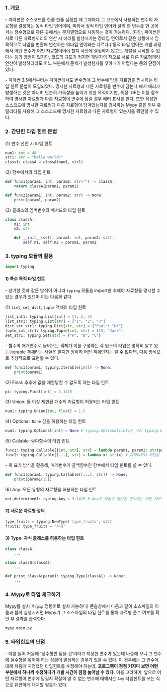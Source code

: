 ### 1. 개요

\- 파이썬은 소스코드를 한줄 한줄 실행할 때 그때마다 그 코드에서 사용하는 변수의 자료형을 결정하는 동적 타입 언어이며, 따라서 정적 타입 언어와 달리 한 변수를 한 곳에서는 정수형으로 다른 곳에서는 문자열형으로 사용하는 것이 가능하다. (다만, 파이썬은 서로 다른 자료형끼리의 연산 시 에러를 발생시키는 강타입 언어로서 같은 상황에서 암묵적으로 타입을 변환해 연산하는 약타입 언어와는 다르다.) 동적 타입 언어는 개발 과정에서 어떤 변수가 어떤 자료형이어야 할지 사전에 결정하지 않고도 개발을 시작할 수 있다는 등의 장점이 있지만, 코드의 규모가 커지면 개발자의 착오로 서로 다른 자료형끼리 연산이 발생하더라도 어느 부분에서 문제가 발생한지를 찾아내기 어렵다는 등의 단점이 있다.

\- 파이썬 3.5에서부터는 파이썬에서도 변수명에 그 변수에 담을 자료형을 명시하는 타입 힌트 문법이 도입되었다. 명시한 자료형과 다른 자료형을 변수에 담는다 해서 에러가 발생하는 것은 아니며 단순히 가독성을 높이기 위한 목적이지만, 특정 IDE는 이를 참조하여 명시한 자료형과 다른 자료형이 변수에 담길 경우 에러 표시를 한다. 또한 작성한 소스코드에 명시한 자료형과 다른 자료형이 담겨있는지를 검사하는 Mypy 같은 외부 유틸리티를 사용해 그 소스코드에 명시한 자료형과 다른 자료형이 있는지를 확인할 수 있다. 


### 2. 간단한 타입 힌트 문법

(1) 변수 선언 시 타입 힌트

```python
num1: int = 48
str1: str = "hello world!"
class1: classA = classA(num1, str1)
```

(2) 함수에서의 타입 힌트

```python
def func1(param1: int, param2: str="") -> classA:
    return classA(param1, param2)

def func2(param1: int, param2: str) -> None:
    print(param1, param2)
```

(3) 클래스의 멤버변수와 메서드의 타입 힌트

```python
class classA:
    m1: int
    m2: str

    def __init__(self, param1: int, param2: str):
        self.m1, self.m2 = param1, param2
```

### 3. typing 모듈의 활용

```python
import typing
```

#### 1) 특수 목적 타입 힌트


\- 상기한 것과 같은 방식이 아니라 `typing` 모듈을 import한 후에야 자료형을 명시할 수 있는 경우가 있으며 이는 다음과 같다.

(1) `list`, `set`, `dict`, `tuple` 객체의 타입 힌트

```python
list_int1: typing.List[int] = [1, 2, 3]
list_str1: typing.List[str] = ["1", "2", "3"]
dict_str_str1: typing.Dict[str, str] = {"Paul": "UK"}
tuple_int_str1: typing.Tuple[int, str] = (15, "Jack")
set_str1: typing.Set[str] = {"A", "B", "C"}
```

\- 함수의 매개변수로 들어오는 객체가 이를 구성하는 각 원소의 타입은 명확히 알고 있는 iterable 객체라는 사실은 알지만 정확히 어떤 객체인지는 알 수 없다면, 다음 방식으로 추상적으로 표현할 수 있다.

```python
def func1(param1: typing.Iterable[int]) -> None:
    print(param1)
```


(2) Final: 추후에 값을 재할당할 수 없도록 하는 타입 힌트

```python
pi: typing.Final[int] = 3.1415
```


(3) Union: 둘 이상 제한된 개수의 자료형이 허용되는 타입 힌트

```python
num1: typing.Union[int, float] = 1.5
```

(4) Optional: `None` 값을 허용하는 타입 힌트

```python
num1: typing.Optional[int] = None # typing.Optional[int]는 사실 typing.Union[int, None]과 같다.
```


(5) Callable: 람다함수의 타입 힌트

```python
func1: typing.Callable[[int, str], str] = lambda param1, param2: str(param1)+param2 # Callable[]의 왼쪽 값은 파라미터에 대한 타입 힌트가 되고 오른쪽 값은 리턴값에 대한 타입 힌트가 된다.
func2: typing.Callable[[...], str] = lambda x: str(x) # 파라미터나 리턴값 중 한 쪽에만 타입 힌트를 두고 싶다면 다른 한 쪽에는 ellipsis 객체를 쓸 수 있다.
```

\- 위 표기 방식을 활용해, 매개변수가 콜백함수인 함수에서 타입 힌트를 쓸 수 있다.

```python
def func1(param1: typing.Callable[[...], str]) -> None:
    print(param1(15))
```

(6) Any: 모든 유형의 자료형을 허용하는 타입 힌트

```python
not_determined1: typing.Any = 3.1415 # Any로 타입이 명시된 변수에는 어떤 자료형이든 다 담을 수 있다.
```


#### 2) 새로운 자료형 정의

```python
type_fruits = typing.NewType('type_fruits', str)
fruit1: type_fruits = "사과"
```


#### 3) Type: 자식 클래스를 허용하는 타입 힌트

```python
class classA:
    ...

class classB(classA):
    ...

def print_classA(param1: typing.Type[classA]) -> None:
    ...
```




### 4. Mypy로 타입 체크하기

Mypy를 설치 후(`pip` 명령어로 설치 가능하다) 콘솔창에서 다음과 같이 소스파일의 이름과 함께 실행시키면 Mypy가 그 소스파일의 타입 힌트를 통해 자료형 준수 여부를 확인 후 결과를 출력한다.

```html
mypy main.py
```



### 5. 타입힌트의 단점

\- 예를 들어 처음에 '정수형만 담을 것'이라고 지정한 변수가 있는데 나중에 보니 그 변수에 실수형을 넣어야 하는 상황이 발생하는 경우가 있을 수 있다. 이 경우에는 그 변수에 대해 처음에 지정했던 타입힌트를 수정해야 하는데, **프로그램이 점점 커지다 보면 이런 부분에서 하나씩 수정하다가 개발 시간이 점점 늘어날 수 있다.** 이를 고려하여, 앞으로 어떤 자료형이 변수에 담길지 확실히 알 수 없는 변수에 대해서는 `Any` 타입힌트를 쓰는 식으로 유연하게 대처할 필요가 있다. 